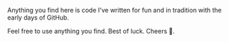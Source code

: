 Anything you find here is code I've written for fun and in tradition with the early days of GitHub.

Feel free to use anything you find. Best of luck. Cheers 🍻.
